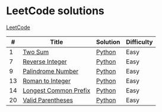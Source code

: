 # LeetCode solutions
[LeetCode](https://leetcode.com/)

| # | Title | Solution | Difficulty |
|---| ----- | -------- | ---------- |
|1|[Two Sum](https://leetcode.com/problems/two-sum/) | [Python](0001_two_sum) |Easy|
|7|[Reverse Integer](https://leetcode.com/problems/reverse-integer/) | [Python](0007_reverse_integer) |Easy|
|9|[Palindrome Number](https://leetcode.com/problems/palindrome-number/) | [Python](0009_palindrome_number) |Easy|
|13|[Roman to Integer](https://leetcode.com/problems/roman-to-integer/) | [Python](0013_roman_to_integer) |Easy|
|14|[Longest Common Prefix](https://leetcode.com/problems/longest-common-prefix/) | [Python](0014_longest_common_prefix) |Easy|
|20|[Valid Parentheses](https://leetcode.com/problems/valid-parentheses/) | [Python](0020_valid_parentheses) |Easy|
